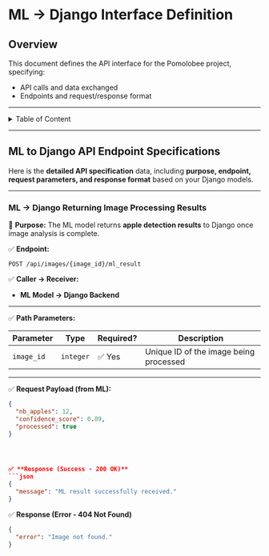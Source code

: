 
# **ML -> Django Interface Definition**
## **Overview**
This document defines the API interface for the Pomolobee project, specifying:
- API calls and data exchanged
- Endpoints and request/response format
--- 
   
<details>
<summary>Table of Content</summary>

<!-- TOC -->
- [**ML -> Django Interface Definition**](#ml-django-interface-definition)
  - [**Overview**](#overview)
  - [**ML to Django API Endpoint Specifications**](#ml-to-django-api-endpoint-specifications)
    - [**ML → Django Returning Image Processing Results**](#ml-django-returning-image-processing-results)
<!-- TOC END -->
 
</details>

---
 
## **ML to Django API Endpoint Specifications**

Here is the **detailed API specification** data, including **purpose, endpoint, request parameters, and response format** based on your Django models.

---



### **ML → Django Returning Image Processing Results**

📌 **Purpose:** The ML model returns **apple detection results** to Django once image analysis is complete.

✅ **Endpoint:**  

```
POST /api/images/{image_id}/ml_result
```

✅ **Caller → Receiver:**  
- **ML Model → Django Backend**

---

✅ **Path Parameters:**

| **Parameter** | **Type** | **Required?** | **Description** |
|--------------|----------|---------------|-----------------|
| `image_id`   | `integer`| ✅ Yes         | Unique ID of the image being processed |

---

✅ **Request Payload (from ML):**

```json
{
  "nb_apples": 12,
  "confidence_score": 0.89,
  "processed": true
}




✅ **Response (Success - 200 OK)**
```json
{
  "message": "ML result successfully received."
}

```

✅ **Response (Error - 404 Not Found)**
```json
{
  "error": "Image not found."
}

```

 
   

 
